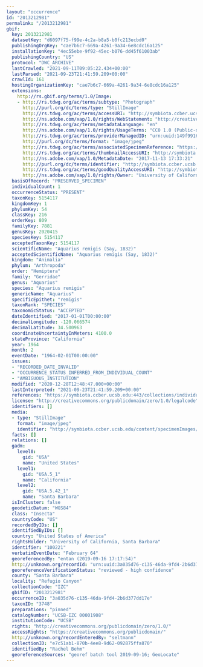 ```yaml
---
layout: "occurrence"
id: "2013212981"
permalink: "/2013212981"
gbif:
  key: 2013212981
  datasetKey: "d6097f75-f99e-4c2a-b8a5-b0fc213ecbd0"
  publishingOrgKey: "cae7b6c7-669a-4261-9a34-6e8cdc16a125"
  installationKey: "4ec55ebe-9f92-45ec-b076-dd45f61003ab"
  publishingCountry: "US"
  protocol: "DWC_ARCHIVE"
  lastCrawled: "2021-09-11T09:05:22.434+00:00"
  lastParsed: "2021-09-23T21:41:59.209+00:00"
  crawlId: 161
  hostingOrganizationKey: "cae7b6c7-669a-4261-9a34-6e8cdc16a125"
  extensions:
    http://rs.gbif.org/terms/1.0/Image:
    - http://rs.tdwg.org/ac/terms/subtype: "Photograph"
      http://purl.org/dc/terms/type: "StillImage"
      http://rs.tdwg.org/ac/terms/accessURI: "http://symbiota.ccber.ucsb.edu/content/specimenImages/UCSB_IZC/UCSB-IZC00001/UCSB-IZC_00001908_lg.jpg"
      http://ns.adobe.com/xap/1.0/rights/WebStatement: "http://creativecommons.org/publicdomain/zero/1.0/"
      http://rs.tdwg.org/ac/terms/metadataLanguage: "en"
      http://ns.adobe.com/xap/1.0/rights/UsageTerms: "CC0 1.0 (Public-domain)"
      http://rs.tdwg.org/ac/terms/providerManagedID: "urn:uuid:149f9916-ae14-4204-8ebb-5ea353cb0a92"
      http://purl.org/dc/terms/format: "image/jpeg"
      http://rs.tdwg.org/ac/terms/associatedSpecimenReference: "https://symbiota.ccber.ucsb.edu:443/collections/individual/index.php?occid=100221"
      http://rs.tdwg.org/ac/terms/thumbnailAccessURI: "http://symbiota.ccber.ucsb.edu/content/specimenImages/UCSB_IZC/UCSB-IZC00001/UCSB-IZC_00001908_tn.jpg"
      http://ns.adobe.com/xap/1.0/MetadataDate: "2017-11-13 17:33:21"
      http://purl.org/dc/terms/identifier: "http://symbiota.ccber.ucsb.edu/content/specimenImages/UCSB_IZC/UCSB-IZC00001/UCSB-IZC_00001908_lg.jpg"
      http://rs.tdwg.org/ac/terms/goodQualityAccessURI: "http://symbiota.ccber.ucsb.edu/content/specimenImages/UCSB_IZC/UCSB-IZC00001/UCSB-IZC_00001908.JPG"
      http://ns.adobe.com/xap/1.0/rights/Owner: "University of California, Santa Barbara"
  basisOfRecord: "PRESERVED_SPECIMEN"
  individualCount: 1
  occurrenceStatus: "PRESENT"
  taxonKey: 5154117
  kingdomKey: 1
  phylumKey: 54
  classKey: 216
  orderKey: 809
  familyKey: 7881
  genusKey: 2020415
  speciesKey: 5154117
  acceptedTaxonKey: 5154117
  scientificName: "Aquarius remigis (Say, 1832)"
  acceptedScientificName: "Aquarius remigis (Say, 1832)"
  kingdom: "Animalia"
  phylum: "Arthropoda"
  order: "Hemiptera"
  family: "Gerridae"
  genus: "Aquarius"
  species: "Aquarius remigis"
  genericName: "Aquarius"
  specificEpithet: "remigis"
  taxonRank: "SPECIES"
  taxonomicStatus: "ACCEPTED"
  dateIdentified: "2017-01-01T00:00:00"
  decimalLongitude: -120.066574
  decimalLatitude: 34.500963
  coordinateUncertaintyInMeters: 4100.0
  stateProvince: "California"
  year: 1964
  month: 2
  eventDate: "1964-02-01T00:00:00"
  issues:
  - "RECORDED_DATE_INVALID"
  - "OCCURRENCE_STATUS_INFERRED_FROM_INDIVIDUAL_COUNT"
  - "AMBIGUOUS_INSTITUTION"
  modified: "2020-12-28T12:48:47.000+00:00"
  lastInterpreted: "2021-09-23T21:41:59.209+00:00"
  references: "https://symbiota.ccber.ucsb.edu:443/collections/individual/index.php?occid=100221"
  license: "http://creativecommons.org/publicdomain/zero/1.0/legalcode"
  identifiers: []
  media:
  - type: "StillImage"
    format: "image/jpeg"
    identifier: "http://symbiota.ccber.ucsb.edu/content/specimenImages/UCSB_IZC/UCSB-IZC00001/UCSB-IZC_00001908_lg.jpg"
  facts: []
  relations: []
  gadm:
    level0:
      gid: "USA"
      name: "United States"
    level1:
      gid: "USA.5_1"
      name: "California"
    level2:
      gid: "USA.5.42_1"
      name: "Santa Barbara"
  isInCluster: false
  geodeticDatum: "WGS84"
  class: "Insecta"
  countryCode: "US"
  recordedByIDs: []
  identifiedByIDs: []
  country: "United States of America"
  rightsHolder: "University of California, Santa Barbara"
  identifier: "100221"
  verbatimEventDate: "February 64"
  georeferencedBy: "entan (2019-09-16 17:17:54)"
  http://unknown.org/recordId: "urn:uuid:3a035d76-c135-46da-9fd4-2b6d377dd17e"
  georeferenceVerificationStatus: "reviewed - high confidence"
  county: "Santa Barbara"
  locality: "Refugio Canyon"
  collectionCode: "IZC"
  gbifID: "2013212981"
  occurrenceID: "3a035d76-c135-46da-9fd4-2b6d377dd17e"
  taxonID: "3748"
  preparations: "pinned"
  catalogNumber: "UCSB-IZC 00001908"
  institutionCode: "UCSB"
  rights: "http://creativecommons.org/publicdomain/zero/1.0/"
  accessRights: "https://creativecommons.org/publicdomain/"
  http://unknown.org/recordEnteredBy: "seltmann"
  collectionID: "e7c51ab1-870b-4ee8-9d62-092875ffa870"
  identifiedBy: "Rachel Behm"
  georeferenceSources: "georef batch tool 2019-09-16; GeoLocate"
---
```

